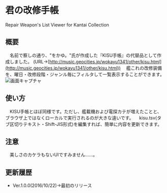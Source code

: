 # 君の改修手帳
Repair Weapon's List Viewer for Kantai Collection
## 概要
　名前で察しの通り、"をかゆ。"氏が作成した『KISU手帳』の代替品として作成しました。
(URL→[http://music.geocities.jp/wokayu1341/other/kisu.html](http://music.geocities.jp/wokayu1341/other/kisu.html))
　艦これの改修装備を、曜日・改修段階・ジャンル毎にフィルタして一覧表示することができます。
![画面キャプチャ](https://cloud.githubusercontent.com/assets/3734392/19605691/638344f8-97f7-11e6-80d3-ad16dd3b3538.png)
## 使い方
　KISU手帳とほぼ同様です。ただし、艦載機および電探カテが増えたことと、ブラウザ上ではなくローカルで実行されるのが大きな違いです。
　kisu.tsv(タブ区切りテキスト・Shift-JIS形式)を編集すれば、簡単に内容を更新できます。
## 注意
　美しさのカケラもないUIですみません……。
## 更新履歴
- Ver.1.0.0(2016/10/22)→最初のリリース
